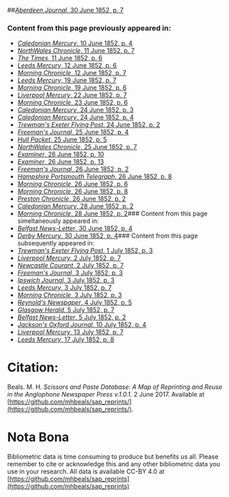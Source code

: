 ##[*Aberdeen Journal*, 30 June 1852, p. 7](https://mhbeals.github.io/sap_html/Aberdeen-Journal/Aberdeen-Journal-30-June-1852-p-7)

### Content from this page previously appeared in:
+ [*Caledonian Mercury*, 10 June 1852, p. 4](https://mhbeals.github.io/sap_html/Caledonian-Mercury/Caledonian-Mercury-10-June-1852-p-4)
+ [*NorthWales Chronicle*, 11 June 1852, p. 7](https://mhbeals.github.io/sap_html/NorthWales-Chronicle/NorthWales-Chronicle-11-June-1852-p-7)
+ [*The Times*, 11 June 1852, p. 6](https://mhbeals.github.io/sap_html/The-Times/The-Times-11-June-1852-p-6)
+ [*Leeds Mercury*, 12 June 1852, p. 6](https://mhbeals.github.io/sap_html/Leeds-Mercury/Leeds-Mercury-12-June-1852-p-6)
+ [*Morning Chronicle*, 12 June 1852, p. 7](https://mhbeals.github.io/sap_html/Morning-Chronicle/Morning-Chronicle-12-June-1852-p-7)
+ [*Leeds Mercury*, 19 June 1852, p. 7](https://mhbeals.github.io/sap_html/Leeds-Mercury/Leeds-Mercury-19-June-1852-p-7)
+ [*Morning Chronicle*, 19 June 1852, p. 6](https://mhbeals.github.io/sap_html/Morning-Chronicle/Morning-Chronicle-19-June-1852-p-6)
+ [*Liverpool Mercury*, 22 June 1852, p. 7](https://mhbeals.github.io/sap_html/Liverpool-Mercury/Liverpool-Mercury-22-June-1852-p-7)
+ [*Morning Chronicle*, 23 June 1852, p. 6](https://mhbeals.github.io/sap_html/Morning-Chronicle/Morning-Chronicle-23-June-1852-p-6)
+ [*Caledonian Mercury*, 24 June 1852, p. 3](https://mhbeals.github.io/sap_html/Caledonian-Mercury/Caledonian-Mercury-24-June-1852-p-3)
+ [*Caledonian Mercury*, 24 June 1852, p. 4](https://mhbeals.github.io/sap_html/Caledonian-Mercury/Caledonian-Mercury-24-June-1852-p-4)
+ [*Trewman's Exeter Flying Post*, 24 June 1852, p. 2](https://mhbeals.github.io/sap_html/Trewman's-Exeter-Flying-Post/Trewman's-Exeter-Flying-Post-24-June-1852-p-2)
+ [*Freeman's Journal*, 25 June 1852, p. 4](https://mhbeals.github.io/sap_html/Freeman's-Journal/Freeman's-Journal-25-June-1852-p-4)
+ [*Hull Packet*, 25 June 1852, p. 5](https://mhbeals.github.io/sap_html/Hull-Packet/Hull-Packet-25-June-1852-p-5)
+ [*NorthWales Chronicle*, 25 June 1852, p. 7](https://mhbeals.github.io/sap_html/NorthWales-Chronicle/NorthWales-Chronicle-25-June-1852-p-7)
+ [*Examiner*, 26 June 1852, p. 10](https://mhbeals.github.io/sap_html/Examiner/Examiner-26-June-1852-p-10)
+ [*Examiner*, 26 June 1852, p. 13](https://mhbeals.github.io/sap_html/Examiner/Examiner-26-June-1852-p-13)
+ [*Freeman's Journal*, 26 June 1852, p. 2](https://mhbeals.github.io/sap_html/Freeman's-Journal/Freeman's-Journal-26-June-1852-p-2)
+ [*Hampshire Portsmouth Telegraph*, 26 June 1852, p. 8](https://mhbeals.github.io/sap_html/Hampshire-Portsmouth-Telegraph/Hampshire-Portsmouth-Telegraph-26-June-1852-p-8)
+ [*Morning Chronicle*, 26 June 1852, p. 6](https://mhbeals.github.io/sap_html/Morning-Chronicle/Morning-Chronicle-26-June-1852-p-6)
+ [*Morning Chronicle*, 26 June 1852, p. 8](https://mhbeals.github.io/sap_html/Morning-Chronicle/Morning-Chronicle-26-June-1852-p-8)
+ [*Preston Chronicle*, 26 June 1852, p. 2](https://mhbeals.github.io/sap_html/Preston-Chronicle/Preston-Chronicle-26-June-1852-p-2)
+ [*Caledonian Mercury*, 28 June 1852, p. 2](https://mhbeals.github.io/sap_html/Caledonian-Mercury/Caledonian-Mercury-28-June-1852-p-2)
+ [*Morning Chronicle*, 28 June 1852, p. 2](https://mhbeals.github.io/sap_html/Morning-Chronicle/Morning-Chronicle-28-June-1852-p-2)### Content from this page simeltaneously appeared in:
+ [*Belfast News-Letter*, 30 June 1852, p. 4](https://mhbeals.github.io/sap_html/Belfast-News-Letter/Belfast-News-Letter-30-June-1852-p-4)
+ [*Derby Mercury*, 30 June 1852, p. 4](https://mhbeals.github.io/sap_html/Derby-Mercury/Derby-Mercury-30-June-1852-p-4)### Content from this page subsequently appeared in:
+ [*Trewman's Exeter Flying Post*, 1 July 1852, p. 3](https://mhbeals.github.io/sap_html/Trewman's-Exeter-Flying-Post/Trewman's-Exeter-Flying-Post-1-July-1852-p-3)
+ [*Liverpool Mercury*, 2 July 1852, p. 7](https://mhbeals.github.io/sap_html/Liverpool-Mercury/Liverpool-Mercury-2-July-1852-p-7)
+ [*Newcastle Courant*, 2 July 1852, p. 7](https://mhbeals.github.io/sap_html/Newcastle-Courant/Newcastle-Courant-2-July-1852-p-7)
+ [*Freeman's Journal*, 3 July 1852, p. 3](https://mhbeals.github.io/sap_html/Freeman's-Journal/Freeman's-Journal-3-July-1852-p-3)
+ [*Ipswich Journal*, 3 July 1852, p. 3](https://mhbeals.github.io/sap_html/Ipswich-Journal/Ipswich-Journal-3-July-1852-p-3)
+ [*Leeds Mercury*, 3 July 1852, p. 7](https://mhbeals.github.io/sap_html/Leeds-Mercury/Leeds-Mercury-3-July-1852-p-7)
+ [*Morning Chronicle*, 3 July 1852, p. 3](https://mhbeals.github.io/sap_html/Morning-Chronicle/Morning-Chronicle-3-July-1852-p-3)
+ [*Reynold's Newspaper*, 4 July 1852, p. 5](https://mhbeals.github.io/sap_html/Reynold's-Newspaper/Reynold's-Newspaper-4-July-1852-p-5)
+ [*Glasgow Herald*, 5 July 1852, p. 7](https://mhbeals.github.io/sap_html/Glasgow-Herald/Glasgow-Herald-5-July-1852-p-7)
+ [*Belfast News-Letter*, 5 July 1852, p. 2](https://mhbeals.github.io/sap_html/Belfast-News-Letter/Belfast-News-Letter-5-July-1852-p-2)
+ [*Jackson's Oxford Journal*, 10 July 1852, p. 4](https://mhbeals.github.io/sap_html/Jackson's-Oxford-Journal/Jackson's-Oxford-Journal-10-July-1852-p-4)
+ [*Liverpool Mercury*, 13 July 1852, p. 7](https://mhbeals.github.io/sap_html/Liverpool-Mercury/Liverpool-Mercury-13-July-1852-p-7)
+ [*Leeds Mercury*, 17 July 1852, p. 8](https://mhbeals.github.io/sap_html/Leeds-Mercury/Leeds-Mercury-17-July-1852-p-8)
                    
# Citation: 

Beals. M. H. *Scissors and Paste Database: A Map of Reprinting and Reuse in the Anglophone Newspaper Press v.1.0.1.* 2 June 2017. Available at [https://github.com/mhbeals/sap_reprints/](https://github.com/mhbeals/sap_reprints/). 
                    
# Nota Bona

Bibliometric data is time consuming to produce but benefits us all. Please remember to cite or acknowledge this and any other bibliometric data you use in your research. All data is available CC-BY 4.0 at [https://github.com/mhbeals/sap_reprints](https://github.com/mhbeals/sap_reprints)